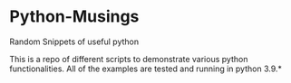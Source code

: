 # Python-Musings
Random Snippets of useful python

This is a repo of different scripts to demonstrate various python functionalities. All of the examples are tested and running in python 3.9.*
